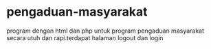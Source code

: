 # pengaduan-masyarakat
program dengan html dan php untuk program pengaduan masyarakat secara utuh dan rapi.terdapat halaman logout dan login
